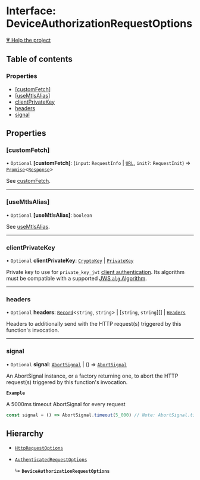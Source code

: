 # Interface: DeviceAuthorizationRequestOptions

[💗 Help the project](https://github.com/sponsors/panva)

## Table of contents

### Properties

- [[customFetch]](DeviceAuthorizationRequestOptions.md#customfetch)
- [[useMtlsAlias]](DeviceAuthorizationRequestOptions.md#usemtlsalias)
- [clientPrivateKey](DeviceAuthorizationRequestOptions.md#clientprivatekey)
- [headers](DeviceAuthorizationRequestOptions.md#headers)
- [signal](DeviceAuthorizationRequestOptions.md#signal)

## Properties

### [customFetch]

• `Optional` **[customFetch]**: (`input`: `RequestInfo` \| [`URL`]( https://developer.mozilla.org/docs/Web/API/URL ), `init?`: `RequestInit`) => [`Promise`]( https://developer.mozilla.org/docs/Web/JavaScript/Reference/Global_Objects/Promise )\<[`Response`]( https://developer.mozilla.org/docs/Web/API/Response )\>

See [customFetch](../variables/customFetch.md).

___

### [useMtlsAlias]

• `Optional` **[useMtlsAlias]**: `boolean`

See [useMtlsAlias](../variables/useMtlsAlias.md).

___

### clientPrivateKey

• `Optional` **clientPrivateKey**: [`CryptoKey`]( https://developer.mozilla.org/docs/Web/API/CryptoKey ) \| [`PrivateKey`](PrivateKey.md)

Private key to use for `private_key_jwt`
[client authentication](../types/ClientAuthenticationMethod.md). Its algorithm must be compatible with
a supported [JWS `alg` Algorithm](../types/JWSAlgorithm.md).

___

### headers

• `Optional` **headers**: [`Record`]( https://www.typescriptlang.org/docs/handbook/utility-types.html#recordkeys-type )\<`string`, `string`\> \| [`string`, `string`][] \| [`Headers`]( https://developer.mozilla.org/docs/Web/API/Headers )

Headers to additionally send with the HTTP request(s) triggered by this function's invocation.

___

### signal

• `Optional` **signal**: [`AbortSignal`]( https://developer.mozilla.org/docs/Web/API/AbortSignal ) \| () => [`AbortSignal`]( https://developer.mozilla.org/docs/Web/API/AbortSignal )

An AbortSignal instance, or a factory returning one, to abort the HTTP request(s) triggered by
this function's invocation.

**`Example`**

A 5000ms timeout AbortSignal for every request

```js
const signal = () => AbortSignal.timeout(5_000) // Note: AbortSignal.timeout may not yet be available in all runtimes.
```

## Hierarchy

- [`HttpRequestOptions`](HttpRequestOptions.md)

- [`AuthenticatedRequestOptions`](AuthenticatedRequestOptions.md)

  ↳ **`DeviceAuthorizationRequestOptions`**

